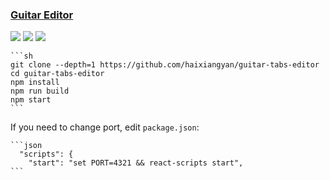 ### [Guitar Editor](https://github.com/haixiangyan/guitar-tabs-editor)

![](https://img.shields.io/github/license/haixiangyan/guitar-tabs-editor)
[![](https://img.shields.io/github/last-commit/scillidan/guitar-tabs-editor/master?label=last%20commit%20(fork))](https://github.com/scillidan/guitar-tabs-editor)
![](https://img.shields.io/badge/GitHub%20Pages-121013?logo=github&logoColor=white)

````{tab} From source
```sh
git clone --depth=1 https://github.com/haixiangyan/guitar-tabs-editor
cd guitar-tabs-editor
npm install
npm run build
npm start
```
````

If you need to change port, edit `package.json`:

````{tab} Windows 10
```json
  "scripts": {
    "start": "set PORT=4321 && react-scripts start",
```
````